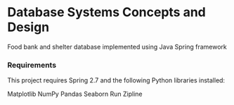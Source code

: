 # Database Systems Concepts and Design 

Food bank and shelter database implemented using Java Spring framework
 
### Requirements

This project requires Spring 2.7 and the following Python libraries installed:

Matplotlib
NumPy
Pandas
Seaborn
Run
Zipline
